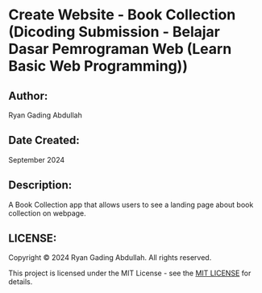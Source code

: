 # Create Website - Book Collection (Dicoding Submission - Belajar Dasar Pemrograman Web (Learn Basic Web Programming))

## Author:

Ryan Gading Abdullah

## Date Created:

September 2024

## Description:

A Book Collection app that allows users to see a landing page about book collection on webpage.

## LICENSE:

Copyright &copy; 2024 Ryan Gading Abdullah. All rights reserved.

This project is licensed under the MIT License - see the [MIT LICENSE](LICENSE) for details.
